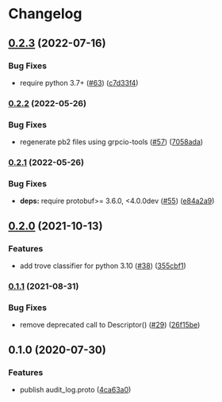 # Changelog

## [0.2.3](https://github.com/googleapis/python-audit-log/compare/v0.2.2...v0.2.3) (2022-07-16)


### Bug Fixes

* require python 3.7+ ([#63](https://github.com/googleapis/python-audit-log/issues/63)) ([c7d33f4](https://github.com/googleapis/python-audit-log/commit/c7d33f463e6dda2d24cc884f4049cfd437876812))

### [0.2.2](https://github.com/googleapis/python-audit-log/compare/v0.2.1...v0.2.2) (2022-05-26)


### Bug Fixes

* regenerate pb2 files using grpcio-tools ([#57](https://github.com/googleapis/python-audit-log/issues/57)) ([7058ada](https://github.com/googleapis/python-audit-log/commit/7058ada0cc89cac453b6d55d6a1529d7274784fd))

### [0.2.1](https://github.com/googleapis/python-audit-log/compare/v0.2.0...v0.2.1) (2022-05-26)


### Bug Fixes

* **deps:** require protobuf>= 3.6.0, <4.0.0dev ([#55](https://github.com/googleapis/python-audit-log/issues/55)) ([e84a2a9](https://github.com/googleapis/python-audit-log/commit/e84a2a9bb8efa13e53a9941580307dbaabec72b1))

## [0.2.0](https://www.github.com/googleapis/python-audit-log/compare/v0.1.1...v0.2.0) (2021-10-13)


### Features

* add trove classifier for python 3.10 ([#38](https://www.github.com/googleapis/python-audit-log/issues/38)) ([355cbf1](https://www.github.com/googleapis/python-audit-log/commit/355cbf14dbe67879395c068ff0192b9d21410c51))

### [0.1.1](https://www.github.com/googleapis/python-audit-log/compare/v0.1.0...v0.1.1) (2021-08-31)


### Bug Fixes

* remove deprecated call to Descriptor() ([#29](https://www.github.com/googleapis/python-audit-log/issues/29)) ([26f15be](https://www.github.com/googleapis/python-audit-log/commit/26f15be30432e61a6555c2cfe6643a83bf60def0))

## 0.1.0 (2020-07-30)


### Features

* publish audit_log.proto ([4ca63a0](https://www.github.com/googleapis/python-audit-log/commit/4ca63a097e68bbae3e0094f071b9ef122c0db696))
